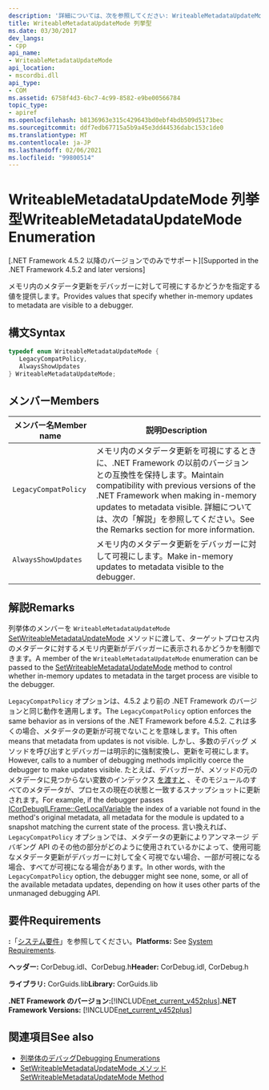 ```yaml
---
description: '詳細については、次を参照してください: WriteableMetadataUpdateMode 列挙型'
title: WriteableMetadataUpdateMode 列挙型
ms.date: 03/30/2017
dev_langs:
- cpp
api_name:
- WriteableMetadataUpdateMode
api_location:
- mscordbi.dll
api_type:
- COM
ms.assetid: 6758f4d3-6bc7-4c99-8582-e9be00566784
topic_type:
- apiref
ms.openlocfilehash: b8136963e315c429643bd0ebf4bdb509d5173bec
ms.sourcegitcommit: ddf7edb67715a5b9a45e3dd44536dabc153c1de0
ms.translationtype: MT
ms.contentlocale: ja-JP
ms.lasthandoff: 02/06/2021
ms.locfileid: "99800514"
---
```

# <a name="writeablemetadataupdatemode-enumeration"></a><span data-ttu-id="e7455-103">WriteableMetadataUpdateMode 列挙型</span><span class="sxs-lookup"><span data-stu-id="e7455-103">WriteableMetadataUpdateMode Enumeration</span></span>

<span data-ttu-id="e7455-104">[.NET Framework 4.5.2 以降のバージョンでのみでサポート]</span><span class="sxs-lookup"><span data-stu-id="e7455-104">[Supported in the .NET Framework 4.5.2 and later versions]</span></span>  
  
 <span data-ttu-id="e7455-105">メモリ内のメタデータ更新をデバッガーに対して可視にするかどうかを指定する値を提供します。</span><span class="sxs-lookup"><span data-stu-id="e7455-105">Provides values that specify whether in-memory updates to metadata are visible to a debugger.</span></span>  
  
## <a name="syntax"></a><span data-ttu-id="e7455-106">構文</span><span class="sxs-lookup"><span data-stu-id="e7455-106">Syntax</span></span>  
  
```cpp
typedef enum WriteableMetadataUpdateMode {  
   LegacyCompatPolicy,  
   AlwaysShowUpdates  
} WriteableMetadataUpdateMode;  
```  
  
## <a name="members"></a><span data-ttu-id="e7455-107">メンバー</span><span class="sxs-lookup"><span data-stu-id="e7455-107">Members</span></span>  
  
|<span data-ttu-id="e7455-108">メンバー名</span><span class="sxs-lookup"><span data-stu-id="e7455-108">Member name</span></span>|<span data-ttu-id="e7455-109">説明</span><span class="sxs-lookup"><span data-stu-id="e7455-109">Description</span></span>|  
|-----------------|-----------------|  
|`LegacyCompatPolicy`|<span data-ttu-id="e7455-110">メモリ内のメタデータ更新を可視にするときに、.NET Framework の以前のバージョンとの互換性を保持します。</span><span class="sxs-lookup"><span data-stu-id="e7455-110">Maintain compatibility with previous versions of the .NET Framework when making in-memory updates to metadata visible.</span></span> <span data-ttu-id="e7455-111">詳細については、次の「解説」を参照してください。</span><span class="sxs-lookup"><span data-stu-id="e7455-111">See the Remarks section for more information.</span></span>|  
|`AlwaysShowUpdates`|<span data-ttu-id="e7455-112">メモリ内のメタデータ更新をデバッガーに対して可視にします。</span><span class="sxs-lookup"><span data-stu-id="e7455-112">Make in-memory updates to metadata visible to the debugger.</span></span>|  
  
## <a name="remarks"></a><span data-ttu-id="e7455-113">解説</span><span class="sxs-lookup"><span data-stu-id="e7455-113">Remarks</span></span>  

 <span data-ttu-id="e7455-114">列挙体のメンバーを `WriteableMetadataUpdateMode` [SetWriteableMetadataUpdateMode](icordebugprocess7-setwriteablemetadataupdatemode-method.md) メソッドに渡して、ターゲットプロセス内のメタデータに対するメモリ内更新がデバッガーに表示されるかどうかを制御できます。</span><span class="sxs-lookup"><span data-stu-id="e7455-114">A member of the `WriteableMetadataUpdateMode` enumeration can be passed to the [SetWriteableMetadataUpdateMode](icordebugprocess7-setwriteablemetadataupdatemode-method.md) method to control whether in-memory updates to metadata in the target process are visible to the debugger.</span></span>  
  
 <span data-ttu-id="e7455-115">`LegacyCompatPolicy` オプションは、4.5.2 より前の .NET Framework のバージョンと同じ動作を適用します。</span><span class="sxs-lookup"><span data-stu-id="e7455-115">The `LegacyCompatPolicy` option enforces the same behavior as in versions of the .NET Framework before 4.5.2.</span></span> <span data-ttu-id="e7455-116">これは多くの場合、メタデータの更新が可視でないことを意味します。</span><span class="sxs-lookup"><span data-stu-id="e7455-116">This often means that metadata from updates is not visible.</span></span> <span data-ttu-id="e7455-117">しかし、多数のデバッグ メソッドを呼び出すとデバッガーは明示的に強制変換し、更新を可視にします。</span><span class="sxs-lookup"><span data-stu-id="e7455-117">However, calls to a number of debugging methods implicitly coerce the debugger to make updates visible.</span></span> <span data-ttu-id="e7455-118">たとえば、デバッガーが、メソッドの元のメタデータに見つからない変数のインデックス [を渡すと](icordebugilframe-getlocalvariable-method.md) 、そのモジュールのすべてのメタデータが、プロセスの現在の状態と一致するスナップショットに更新されます。</span><span class="sxs-lookup"><span data-stu-id="e7455-118">For example, if the debugger passes [ICorDebugILFrame::GetLocalVariable](icordebugilframe-getlocalvariable-method.md) the index of a variable not found in the method's original metadata, all metadata for the module is updated to a snapshot matching the current state of the process.</span></span> <span data-ttu-id="e7455-119">言い換えれば、`LegacyCompatPolicy` オプションでは、メタデータの更新によりアンマネージ デバギング API のその他の部分がどのように使用されているかによって、使用可能なメタデータ更新がデバッガーに対して全く可視でない場合、一部が可視になる場合、すべてが可視になる場合があります。</span><span class="sxs-lookup"><span data-stu-id="e7455-119">In other words, with the `LegacyCompatPolicy` option, the debugger might see none, some, or all of the available metadata updates, depending on how it uses other parts of the unmanaged debugging API.</span></span>  
  
## <a name="requirements"></a><span data-ttu-id="e7455-120">要件</span><span class="sxs-lookup"><span data-stu-id="e7455-120">Requirements</span></span>  

 <span data-ttu-id="e7455-121">**:**「[システム要件](../../get-started/system-requirements.md)」を参照してください。</span><span class="sxs-lookup"><span data-stu-id="e7455-121">**Platforms:** See [System Requirements](../../get-started/system-requirements.md).</span></span>  
  
 <span data-ttu-id="e7455-122">**ヘッダー:** CorDebug.idl、CorDebug.h</span><span class="sxs-lookup"><span data-stu-id="e7455-122">**Header:** CorDebug.idl, CorDebug.h</span></span>  
  
 <span data-ttu-id="e7455-123">**ライブラリ:** CorGuids.lib</span><span class="sxs-lookup"><span data-stu-id="e7455-123">**Library:** CorGuids.lib</span></span>  
  
 <span data-ttu-id="e7455-124">**.NET Framework のバージョン:**[!INCLUDE[net_current_v452plus](../../../../includes/net-current-v452plus-md.md)]</span><span class="sxs-lookup"><span data-stu-id="e7455-124">**.NET Framework Versions:** [!INCLUDE[net_current_v452plus](../../../../includes/net-current-v452plus-md.md)]</span></span>  
  
## <a name="see-also"></a><span data-ttu-id="e7455-125">関連項目</span><span class="sxs-lookup"><span data-stu-id="e7455-125">See also</span></span>

- [<span data-ttu-id="e7455-126">列挙体のデバッグ</span><span class="sxs-lookup"><span data-stu-id="e7455-126">Debugging Enumerations</span></span>](debugging-enumerations.md)
- [<span data-ttu-id="e7455-127">SetWriteableMetadataUpdateMode メソッド</span><span class="sxs-lookup"><span data-stu-id="e7455-127">SetWriteableMetadataUpdateMode Method</span></span>](icordebugprocess7-setwriteablemetadataupdatemode-method.md)
